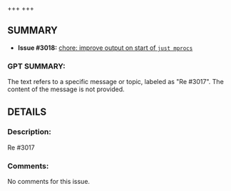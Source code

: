 +++
+++
## SUMMARY
- **Issue #3018:** [chore: improve output on start of `just mprocs`](https://github.com/fedimint/fedimint/pull/3018)

### GPT SUMMARY:
The text refers to a specific message or topic, labeled as "Re #3017". The content of the message is not provided.

## DETAILS
### Description:
Re #3017 

### Comments:
No comments for this issue.

